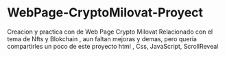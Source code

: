 # WebPage-CryptoMilovat-Proyect
Creacion y practica con de Web Page Crypto Milovat Relacionado con el tema de Nfts y Blokchain , aun faltan mejoras y demas, pero queria compartirles un poco de este proyecto
html , Css, JavaScript, ScrollReveal
